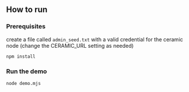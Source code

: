 ## How to run

### Prerequisites

create a file called `admin_seed.txt` with a valid credential for the ceramic node (change the CERAMIC_URL setting as needed)

`npm install`

### Run the demo

```
node demo.mjs
```
